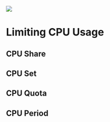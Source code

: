 ![](https://github.com/JonmarCorpuz/SecondBrain/blob/main/Assets/Whitespace.png)

# Limiting CPU Usage

## CPU Share

## CPU Set

## CPU Quota

## CPU Period
